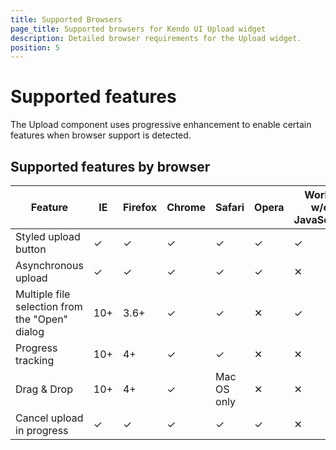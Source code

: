```yaml
---
title: Supported Browsers
page_title: Supported browsers for Kendo UI Upload widget
description: Detailed browser requirements for the Upload widget.
position: 5
---
```


# Supported features

The Upload component uses progressive enhancement to enable
certain features when browser support is detected.

## Supported features by browser
| Feature                                         | IE  | Firefox | Chrome | Safari      | Opera |  Works w/o JavaScript
| ---                                             | --- | ---     | ---    | ---         | ---   |  ---
| Styled upload button                            | ✓   | ✓       | ✓      | ✓           | ✓     |  ✓
| Asynchronous upload                             | ✓   | ✓       | ✓      | ✓           | ✓     |  ✕
| Multiple file selection from the "Open" dialog  | 10+ | 3.6+    | ✓      | ✓           | ✕     |  ✓
| Progress tracking                               | 10+ | 4+      | ✓      | ✓           | ✕     |  ✕
| Drag & Drop                                     | 10+ | 4+      | ✓      | Mac OS only | ✕     |  ✕
| Cancel upload in progress                       | ✓   | ✓       | ✓      | ✓           | ✓     |  ✕

